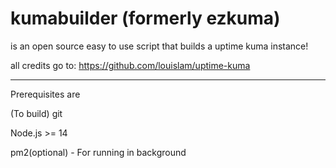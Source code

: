 # kumabuilder (formerly ezkuma)
is an open source easy to use script that builds a uptime kuma instance!


all credits go to: https://github.com/louislam/uptime-kuma

---
Prerequisites are

(To build) git

Node.js >= 14

pm2(optional) - For running in background
